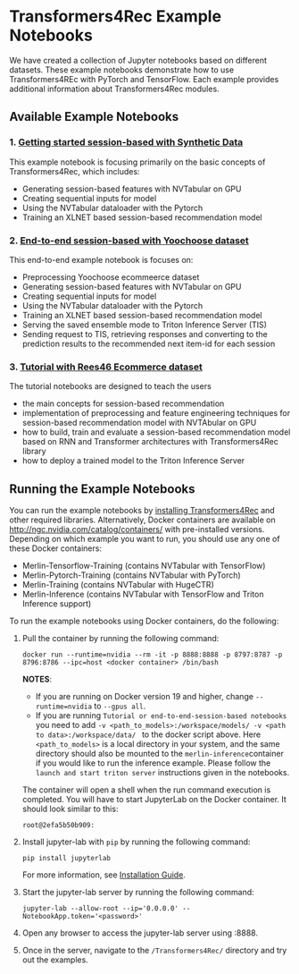 # Transformers4Rec Example Notebooks

We have created a collection of Jupyter notebooks based on different datasets. These example notebooks demonstrate how to use Transformers4REc with PyTorch and TensorFlow. Each example provides additional information about Transformers4Rec modules.

## Available Example Notebooks

### 1. [Getting started session-based with Synthetic Data](https://github.com/NVIDIA-Merlin/Transformers4Rec/tree/main/examples/getting-started-session-based/)

This example notebook is focusing primarily on the basic concepts of Transformers4Rec, which includes:
- Generating session-based features with NVTabular on GPU
- Creating sequential inputs for model
- Using the NVTabular dataloader with the Pytorch
- Training an XLNET based session-based recommendation model

### 2. [End-to-end session-based with Yoochoose dataset](https://github.com/NVIDIA-Merlin/Transformers4Rec/tree/main/examples/end-to-end-session-based/)

This end-to-end example notebook is focuses on:
- Preprocessing Yoochoose ecommeerce dataset
- Generating session-based features with NVTabular on GPU
- Creating sequential inputs for model
- Using the NVTabular dataloader with the Pytorch
- Training an XLNET based session-based recommendation model
- Serving the saved ensemble mode to Triton Inference Server (TIS)
- Sending request to TIS, retrieving responses and converting to the prediction results to the recommended next item-id for each session


### 3. [Tutorial with Rees46 Ecommerce dataset](https://github.com/NVIDIA-Merlin/Transformers4Rec/tree/main/tutorial/)

The tutorial notebooks are designed to teach the users

- the main concepts for session-based recommendation
- implementation of preprocessing and feature engineering techniques for session-based recommendation model with NVTAbular on GPU
- how to build, train and evaluate a session-based recommendation model based on RNN and Transformer architectures with Transformers4Rec library
- how to deploy a trained model to the Triton Inference Server


## Running the Example Notebooks

You can run the example notebooks by [installing Transformers4Rec]() and other required libraries. Alternatively, Docker containers are available on http://ngc.nvidia.com/catalog/containers/ with pre-installed versions. Depending on which example you want to run, you should use any one of these Docker containers:
- Merlin-Tensorflow-Training (contains NVTabular with TensorFlow)
- Merlin-Pytorch-Training (contains NVTabular with PyTorch)
- Merlin-Training (contains NVTabular with HugeCTR)
- Merlin-Inference (contains NVTabular with TensorFlow and Triton Inference support)

To run the example notebooks using Docker containers, do the following:

1. Pull the container by running the following command:
   ```
   docker run --runtime=nvidia --rm -it -p 8888:8888 -p 8797:8787 -p 8796:8786 --ipc=host <docker container> /bin/bash
   ```

   **NOTES**: 
   
   - If you are running on Docker version 19 and higher, change ```--runtime=nvidia``` to ```--gpus all```.
   - If you are running `Tutorial or end-to-end-session-based notebooks`  you need to add `-v <path_to_models>:/workspace/models/ -v <path to data>:/workspace/data/ ` to the docker script above. Here `<path_to_models>` is a local directory in your system, and the same directory should also be mounted to the `merlin-inference`container if you would like to run the inference example. Please follow the `launch and start triton server` instructions given in the notebooks. 

   The container will open a shell when the run command execution is completed. You will have to start JupyterLab on the Docker container. It should look similar to this:
   ```
   root@2efa5b50b909:
   ```

2. Install jupyter-lab with `pip` by running the following command:
   ```
   pip install jupyterlab
   ```
   
   For more information, see [Installation Guide](https://jupyterlab.readthedocs.io/en/stable/getting_started/installation.html). 
   
3. Start the jupyter-lab server by running the following command:
   ```
   jupyter-lab --allow-root --ip='0.0.0.0' --NotebookApp.token='<password>'
   ```

4. Open any browser to access the jupyter-lab server using <MachineIP>:8888.

5. Once in the server, navigate to the `/Transformers4Rec/` directory and try out the examples.
